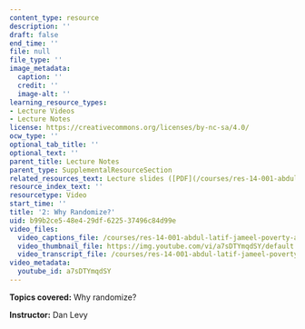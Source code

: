 ```yaml
---
content_type: resource
description: ''
draft: false
end_time: ''
file: null
file_type: ''
image_metadata:
  caption: ''
  credit: ''
  image-alt: ''
learning_resource_types:
- Lecture Videos
- Lecture Notes
license: https://creativecommons.org/licenses/by-nc-sa/4.0/
ocw_type: ''
optional_tab_title: ''
optional_text: ''
parent_title: Lecture Notes
parent_type: SupplementalResourceSection
related_resources_text: Lecture slides ([PDF](/courses/res-14-001-abdul-latif-jameel-poverty-action-lab-executive-training-evaluating-social-programs-2009-spring-2009/resources/lecture2))
resource_index_text: ''
resourcetype: Video
start_time: ''
title: '2: Why Randomize?'
uid: b99b2ce5-48e4-29df-6225-37496c84d99e
video_files:
  video_captions_file: /courses/res-14-001-abdul-latif-jameel-poverty-action-lab-executive-training-evaluating-social-programs-2009-spring-2009/86814ec5b7175cb095e9fea3d37b534a_a7sDTYmqdSY.vtt
  video_thumbnail_file: https://img.youtube.com/vi/a7sDTYmqdSY/default.jpg
  video_transcript_file: /courses/res-14-001-abdul-latif-jameel-poverty-action-lab-executive-training-evaluating-social-programs-2009-spring-2009/da7ab7155be441fd82042243a2394bfc_a7sDTYmqdSY.pdf
video_metadata:
  youtube_id: a7sDTYmqdSY
---
```


**Topics covered:** Why randomize?

**Instructor:** Dan Levy

